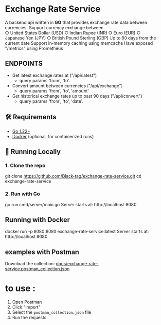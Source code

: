 # Exchange Rate Service


A backend api written in **GO** that provides exchange rate data between currencies.
Support currency exchange between  
○ United States Dollar (USD) 
○ Indian Rupee (INR) 
○ Euro (EUR) 
○ Japanese Yen (JPY) 
○ British Pound Sterling (GBP)
Up to 90 days from the current date 
Support in-memory caching using memcache
Have exposed "/metrics" using Prometheus

## ENDPOINTS
- Get latest exchange rates at ("/api/latest")
  - query params 'from', 'to'.
- Convert amount between currencies ("/api/exchange")
  - query params 'from', 'to', 'amount'
- Get historical exchange rates up to past 90 days ("/api/convert")
  - query params 'from', 'to', 'date'.

## 🛠️ Requirements
- [Go 1.22+](https://go.dev/dl/)  
- [Docker](https://docs.docker.com/get-docker/) (optional, for containerized runs)


## 🚀 Running Locally
### 1. Clone the repo
git clone https://github.com/Black-tag/exchange-rate-service.git
cd exchange-rate-service



### 2. Run with Go 
go run cmd/server/main.go
Server starts at: http://localhost:8080

## Running with Docker 
docker run -p 8080:8080 exchange-rate-service:latest
Server starts at: http://localhost:8080


## examples with Postman
Download the collection: [docs/exchange-rate-service.postman_collection.json](./docs/exchange-rate-service.postman_collection.json)

# to use :
1. Open Postman
2. Click "import"
3. Select the `postman_collection.json` file
4. Run the requests








